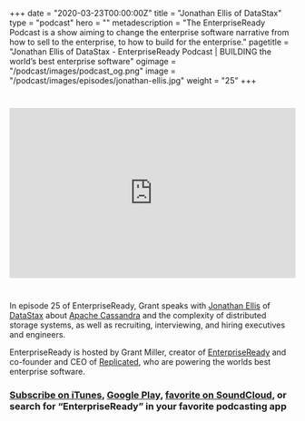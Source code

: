 +++
date = "2020-03-23T00:00:00Z"
title = "Jonathan Ellis of DataStax"
type = "podcast"
hero = ""
metadescription = "The EnterpriseReady Podcast is a show aiming to change the enterprise software narrative from how to sell to the enterprise, to how to build for the enterprise."
pagetitle = "Jonathan Ellis of DataStax - EnterpriseReady Podcast | BUILDING the world’s best enterprise software"
ogimage = "/podcast/images/podcast_og.png"
image = "/podcast/images/episodes/jonathan-ellis.jpg"
weight = "25"
+++

<div style="margin: 40px 0; width:100%;"><iframe width="100%" height="300" scrolling="no" frameborder="no" allow="autoplay" src="https://w.soundcloud.com/player/?url=https%3A//api.soundcloud.com/tracks/753850603&color=%23ff5500&auto_play=false&hide_related=false&show_comments=true&show_user=true&show_reposts=false&show_teaser=true&visual=true"></iframe></div>

In episode 25 of EnterpriseReady, Grant speaks with [Jonathan Ellis](https://twitter.com/spyced) of [DataStax](https://www.datastax.com/) about [Apache Cassandra](https://cassandra.apache.org/) and the complexity of distributed storage systems, as well as recruiting, interviewing, and hiring executives and engineers.

EnterpriseReady is hosted by Grant Miller, creator of [EnterpriseReady](https://www.enterpriseready.io/) and co-founder and CEO of [Replicated](https://www.replicated.com), who are powering the worlds best enterprise software.

### [Subscribe on iTunes](https://podcasts.apple.com/us/podcast/ep-9-device-management-with-zack-blum-of-fleetsmith/id1437951282?i=1000440717152), [Google Play](https://play.google.com/music/listen?u=0#/ps/Iq3uifjva44tdvm2orhu4apvjtu), [favorite on SoundCloud](https://soundcloud.com/heavybit/sets/enterpriseready), or search for “EnterpriseReady” in your favorite podcasting app
